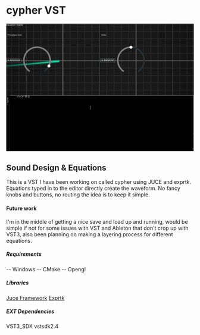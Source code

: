 # cypher VST

![Alt Text](cypher_demo.gif)

## Sound Design & Equations
This is a VST I have been working on called cypher using JUCE and exprtk.
Equations typed in to the editor directly create the waveform.
No fancy knobs and buttons, no routing the idea is to keep it simple.

#### Future work
I'm in the middle of getting a nice save and load up and running, would be simple if not for some issues with VST and Ableton that don't crop up with VST3, also been planning on making a layering process for different equations.

##### Requirements
-- Windows
-- CMake
-- Opengl

##### Libraries
[Juce Framework](https://github.com/juce-framework/JUCE)
[Exprtk]( https://github.com/ArashPartow/exprtk)

##### EXT Dependencies
 VST3_SDK
 vstsdk2.4
